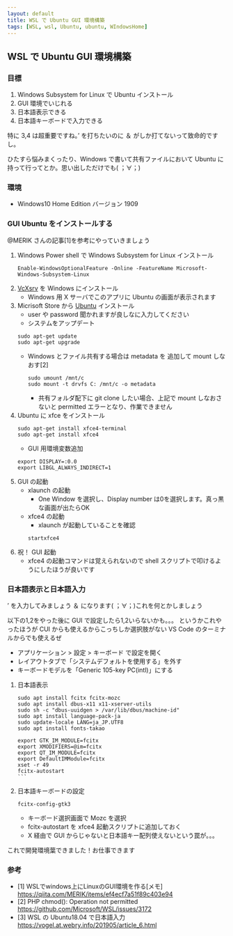 ```yaml
---
layout: default
title: WSL で Ubuntu GUI 環境構築
tags: [WSL, wsl, Ubuntu, ubuntu, WIndowsHome]
---
```


## WSL で Ubuntu GUI 環境構築

### 目標
1. Windows Subsystem for Linux で Ubuntu インストール
2. GUI 環境でいじれる
3. 日本語表示できる
4. 日本語キーボードで入力できる

特に 3,4 は超重要ですね。’ を打ちたいのに ＆ がしか打てないって致命的ですし。

ひたすら悩みまくったり、Windows で書いて共有ファイルにおいて Ubuntu に持って行ってとか。思い出しただけでも( ；∀；)

### 環境
- Windows10 Home Edition バージョン 1909

### GUI Ubuntu をインストールする
@MERIK  さんの記事[1]を参考にやっていきましょう

1. Windows Power shell で Windows Subsystem for Linux インストール
    ```
    Enable-WindowsOptionalFeature -Online -FeatureName Microsoft-Windows-Subsystem-Linux
    ```
2. [VcXsrv](https://sourceforge.net/projects/vcxsrv/) を Windows にインストール
   - Windows 用 X サーバでこのアプリに Ubuntu の画面が表示されます
3. Micrisoft Store から [Ubuntu](https://www.microsoft.com/ja-jp/p/ubuntu/9nblggh4msv6?rtc=1) インストール
    - user や password 聞かれますが良しなに入力してください
    - システムをアップデート
    ```
    sudo apt-get update
    sudo apt-get upgrade
    ```
    - Windows とファイル共有する場合は metadata を 追加して mount しなおす[2]
      ```
      sudo umount /mnt/c
      sudo mount -t drvfs C: /mnt/c -o metadata
      ```
      - 共有フォルダ配下に git clone したい場合、上記で mount しなおさないと permitted エラーとなり、作業できません
4. Ubuntu に xfce をインストール
   ````
   sudo apt-get install xfce4-terminal
   sudo apt-get install xfce4
   ````
   - GUI 用環境変数追加
   ````
   export DISPLAY=:0.0
   export LIBGL_ALWAYS_INDIRECT=1
   ````
5. GUI の起動
   - xlaunch の起動
     - One Window を選択し、Display number は0を選択します。真っ黒な画面が出たらOK
   - xfce4 の起動
     - xlaunch が起動していることを確認
     ````
     startxfce4
     ````
6. 祝！ GUI 起動
    - xfce4 の起動コマンドは覚えられないので shell スクリプトで叩けるようにしたほうが良いです

### 日本語表示と日本語入力
’ を入力してみましょう ＆ になります( ；∀；)これを何とかしましょう

以下の1,2をやった後に GUI で設定したら1,2いらないかも。。。
というかこれやったほうが CUI からも使えるからこっちしか選択肢がない
VS Code のターミナルからでも使えるぜ

- アプリケーション > 設定 > キーボード で設定を開く
- レイアウトタブで「システムデフォルトを使用する」を外す
- キーボードモデルを「Generic 105-key PC(intl)」にする

1. 日本語表示
   ````
   sudo apt install fcitx fcitx-mozc
   sudo apt install dbus-x11 x11-xserver-utils
   sudo sh -c "dbus-uuidgen > /var/lib/dbus/machine-id"
   sudo apt install language-pack-ja
   sudo update-locale LANG=ja_JP.UTF8
   sudo apt install fonts-takao

   export GTK_IM_MODULE=fcitx
   export XMODIFIERS=@im=fcitx
   export QT_IM_MODULE=fcitx
   export DefaultIMModule=fcitx
   xset -r 49
   fcitx-autostart
   ```
2. 日本語キーボードの設定
   ```
   fcitx-config-gtk3
   ```
   - キーボード選択画面で Mozc を選択
   - fcitx-autostart を xfce4 起動スクリプトに追加しておく
   - X 経由で GUI からじゃないと日本語キー配列使えないという罠が。。。

これで開発環境葉できました！お仕事できます


### 参考
- [1] WSLでwindows上にLinuxのGUI環境を作る[メモ] https://qiita.com/MERIK/items/ef4ecf7a51f89c403e94
- [2] PHP chmod(): Operation not permitted https://github.com/Microsoft/WSL/issues/3172
- [3] WSL の Ubuntu18.04 で日本語入力 https://vogel.at.webry.info/201905/article_6.html
